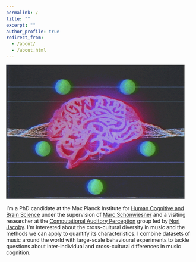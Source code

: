 ```yaml
---
permalink: /
title: ""
excerpt: ""
author_profile: true
redirect_from: 
  - /about/
  - /about.html
---
```

<img src="/images/landing.gif" title="" width="480">

I’m a PhD candidate at the Max Planck Institute for 
[Human Cognitive and Brain Science](https://www.cbs.mpg.de/en) under the supervision of
[Marc Schönwiesner](https://imprs-neurocom.mpg.de/marc-schoenwiesner) and a visiting researcher 
at the [Computational Auditory Perception](https://www.aesthetics.mpg.de/en/research/research-group-computational-auditory-perception.html)
group led by [Nori Jacoby](https://www.norijacoby.com/).
I'm interested about the cross-cultural diversity in music and the methods
we can apply to quantify its characteristics. 
I combine datasets of music around the world with large-scale
behavioural experiments to tackle questions about inter-individual
and cross-cultural differences in music cognition.

